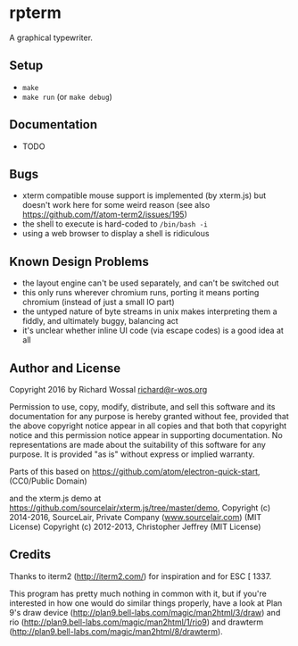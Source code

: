 # rpterm

A graphical typewriter.

## Setup

* `make`
* `make run` (or `make debug`)

## Documentation

* TODO

## Bugs

* xterm compatible mouse support is implemented (by xterm.js) but doesn't work
  here for some weird reason
  (see also https://github.com/f/atom-term2/issues/195)
* the shell to execute is hard-coded to `/bin/bash -i`
* using a web browser to display a shell is ridiculous

## Known Design Problems

* the layout engine can't be used separately, and can't be switched out
* this only runs wherever chromium runs, porting it means porting chromium
  (instead of just a small IO part)
* the untyped nature of byte streams in unix makes interpreting them a fiddly,
  and ultimately buggy, balancing act
* it's unclear whether inline UI code (via escape codes) is a good idea at all

## Author and License

Copyright 2016 by Richard Wossal <richard@r-wos.org>

Permission to use, copy, modify, distribute, and sell this software
and its documentation for any purpose is hereby granted without fee,
provided that the above copyright notice appear in all copies and
that both that copyright notice and this permission notice appear in
supporting documentation.  No representations are made about the
suitability of this software for any purpose.  It is provided "as
is" without express or implied warranty.

Parts of this based on https://github.com/atom/electron-quick-start,
(CC0/Public Domain)

and the xterm.js demo at https://github.com/sourcelair/xterm.js/tree/master/demo,
Copyright (c) 2014-2016, SourceLair, Private Company (www.sourcelair.com) (MIT License)
Copyright (c) 2012-2013, Christopher Jeffrey (MIT License)

## Credits

Thanks to iterm2 (http://iterm2.com/) for inspiration and for ESC [ 1337.

This program has pretty much nothing in common with it, but if you're
interested in how one would do similar things properly, have a look at Plan 9's
draw device (http://plan9.bell-labs.com/magic/man2html/3/draw) and rio
(http://plan9.bell-labs.com/magic/man2html/1/rio9) and drawterm
(http://plan9.bell-labs.com/magic/man2html/8/drawterm).
